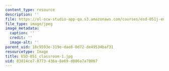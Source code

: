 ```yaml
---
content_type: resource
description: ''
file: https://ol-ocw-studio-app-qa.s3.amazonaws.com/courses/esd-051j-engineering-innovation-and-design-fall-2012/83814ce78773436a8e69d886a7a70067_ESD-051_classroom-1.jpg
file_type: image/jpeg
image_metadata:
  caption: ''
  credit: ''
  image-alt: ''
parent_uid: 18c9593e-319e-dae8-0d72-de49534baf31
resourcetype: Image
title: ESD-051_classroom-1.jpg
uid: 83814ce7-8773-436a-8e69-d886a7a70067
---
```

